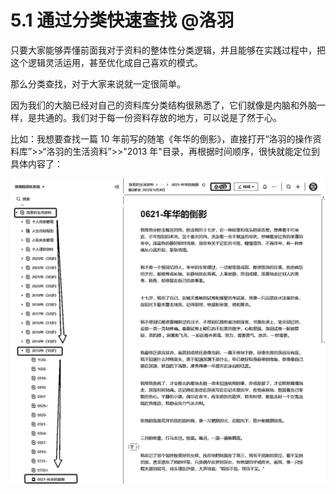 # 5.1 通过分类快速查找 @洛羽

只要大家能够弄懂前面我对于资料的整体性分类逻辑，并且能够在实践过程中，把这个逻辑灵活运用，甚至优化成自己喜欢的模式。

那么分类查找，对于大家来说就一定很简单。

因为我们的大脑已经对自己的资料库分类结构很熟悉了，它们就像是内脑和外脑一样，是共通的。我们对于每一份资料存放的地方，可以说是了然于心。

比如：我想要查找一篇 10 年前写的随笔《年华的倒影》，直接打开“洛羽的操作资料库”>>“洛羽的生活资料”>>"2013 年"目录，再根据时间顺序，很快就能定位到具体内容了：

![](img/034d7da34ae6f50752f5fa5093132aa1.png)